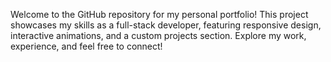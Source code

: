 Welcome to the GitHub repository for my personal portfolio! This project showcases my skills as a full-stack developer, featuring responsive design, interactive animations, and a custom projects section. Explore my work, experience, and feel free to connect!
